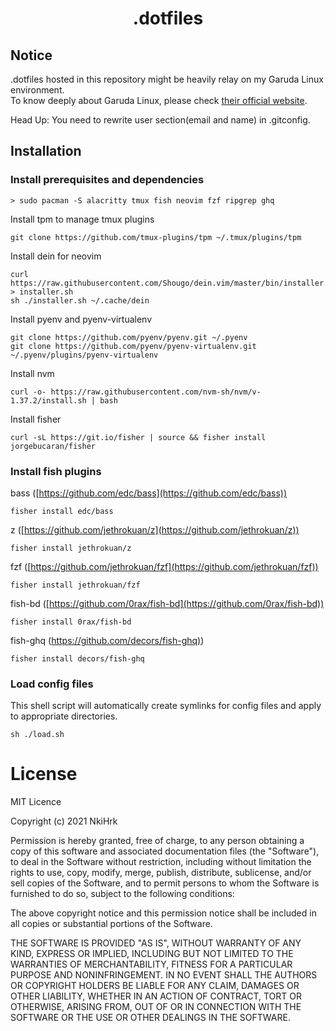 # <p align="middle">.dotfiles</p>

## Notice

.dotfiles hosted in this repository might be heavily relay on my Garuda Linux environment.<br>
To know deeply about Garuda Linux, please check [their official website](https://garudalinux.org/).
<br>

Head Up:
You need to rewrite user section(email and name) in .gitconfig.

## Installation

### Install prerequisites and dependencies

```
> sudo pacman -S alacritty tmux fish neovim fzf ripgrep ghq
```

Install tpm to manage tmux plugins

```
git clone https://github.com/tmux-plugins/tpm ~/.tmux/plugins/tpm
```

Install dein for neovim

```
curl https://raw.githubusercontent.com/Shougo/dein.vim/master/bin/installer.sh > installer.sh
sh ./installer.sh ~/.cache/dein
```

Install pyenv and pyenv-virtualenv

```
git clone https://github.com/pyenv/pyenv.git ~/.pyenv
git clone https://github.com/pyenv/pyenv-virtualenv.git ~/.pyenv/plugins/pyenv-virtualenv
```

Install nvm

```
curl -o- https://raw.githubusercontent.com/nvm-sh/nvm/v-1.37.2/install.sh | bash
```

Install fisher

```
curl -sL https://git.io/fisher | source && fisher install jorgebucaran/fisher
```

### Install fish plugins

bass ([https://github.com/edc/bass](https://github.com/edc/bass))

```
fisher install edc/bass
```

z ([https://github.com/jethrokuan/z](https://github.com/jethrokuan/z))

```
fisher install jethrokuan/z
```

fzf ([https://github.com/jethrokuan/fzf](https://github.com/jethrokuan/fzf))

```
fisher install jethrokuan/fzf
```

fish-bd ([https://github.com/0rax/fish-bd](https://github.com/0rax/fish-bd))

```
fisher install 0rax/fish-bd
```

fish-ghq ([https://github.com/decors/fish-ghq)](https://github.com/decors/fish-ghq))

```
fisher install decors/fish-ghq
```

### Load config files

This shell script will automatically create symlinks for config files and apply to appropriate directories.

```
sh ./load.sh
```

# License

MIT Licence

Copyright (c) 2021 NkiHrk

Permission is hereby granted, free of charge, to any person obtaining a copy of this software and associated documentation files (the "Software"), to deal in the Software without restriction, including without limitation the rights to use, copy, modify, merge, publish, distribute, sublicense, and/or sell copies of the Software, and to permit persons to whom the Software is furnished to do so, subject to the following conditions:

The above copyright notice and this permission notice shall be included in all copies or substantial portions of the Software.

THE SOFTWARE IS PROVIDED "AS IS", WITHOUT WARRANTY OF ANY KIND, EXPRESS OR IMPLIED, INCLUDING BUT NOT LIMITED TO THE WARRANTIES OF MERCHANTABILITY, FITNESS FOR A PARTICULAR PURPOSE AND NONINFRINGEMENT. IN NO EVENT SHALL THE AUTHORS OR COPYRIGHT HOLDERS BE LIABLE FOR ANY CLAIM, DAMAGES OR OTHER LIABILITY, WHETHER IN AN ACTION OF CONTRACT, TORT OR OTHERWISE, ARISING FROM, OUT OF OR IN CONNECTION WITH THE SOFTWARE OR THE USE OR OTHER DEALINGS IN THE SOFTWARE.
